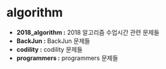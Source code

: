 # algorithm

* **2018_algorithm :** 2018 알고리즘 수업시간 관련 문제들
* **BackJun :** BackJun 문제들
* **codility :** codility 문제들
* **programmers :** programmers 문제들
